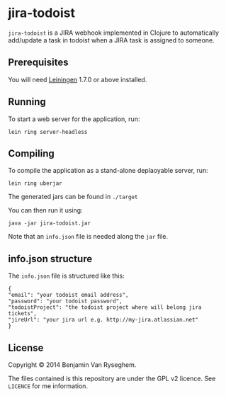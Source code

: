 # jira-todoist

`jira-todoist` is a JIRA webhook implemented in Clojure to automatically add/update a task in todoist when a JIRA task is assigned to someone.

## Prerequisites

You will need [Leiningen][1] 1.7.0 or above installed.

[1]: https://github.com/technomancy/leiningen

## Running

To start a web server for the application, run:

    lein ring server-headless

## Compiling

To compile the application as a stand-alone deplaoyable server, run:

    lein ring uberjar

The generated jars can be found in `./target`

You can then run it using:

    java -jar jira-todoist.jar

Note that an `info.json` file is needed along the `jar` file.

## info.json structure

The `info.json` file is structured like this: 

    {
	"email": "your todoist email address",
	"password": "your todoist password",
	"todoistProject": "the todoist project where will belong jira tickets",
	"jireUrl": "your jira url e.g. http://my-jira.atlassian.net"
    }

## License

Copyright © 2014 Benjamin Van Ryseghem.

The files contained is this repository are under the GPL v2 licence.
See `LICENCE` for me information.

